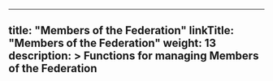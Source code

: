 
---
title: "Members of the Federation"
linkTitle: "Members of the Federation"
weight: 13
description: >
  Functions for managing Members of the Federation
---
